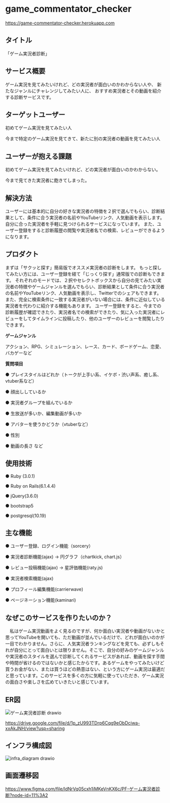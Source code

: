 # game_commentator_checker
https://game-commentator-checker.herokuapp.com

## タイトル
「ゲーム実況者診断」

## サービス概要
ゲーム実況を見てみたいけれど、どの実況者が面白いのかわからない人や、
新たなジャンルにチャレンジしてみたい人に、
おすすめ実況者とその動画を紹介する診断サービスです。

## ターゲットユーザー
初めてゲーム実況を見てみたい人

今まで特定のゲーム実況を見てきて、新たに別の実況者の動画を見てみたい人

## ユーザーが抱える課題
初めてゲーム実況を見てみたいけれど、どの実況者が面白いのかわからない。

今まで見てきた実況者に飽きてしまった。

## 解決方法
ユーザーには基本的に自分の好きな実況者の特徴を２択で選んでもらい、診断結果として、条件に合う実況者の名前やYouTubeリンク、人気動画を表示します。
自分に合った実況者を手軽に見つけられるサービスになっています。
また、ユーザー登録をすると診断履歴の閲覧や実況者名での検索、レビューができるようになります。

## プロダクト
まずは「サクッと探す」簡易版でオススメ実況者の診断をします。
もっと探してみたい方には、ユーザー登録を経て「じっくり探す」通常版での診断もできます。
それぞれのモードでは、２択やセレクトボックスから自分の見てみたい実況者の特徴やゲームジャンルを選んでもらい、診断結果として条件に合う実況者の名前やYouTubeリンク、人気動画を表示し、Twitterでのシェアもできます。
また、完全に検索条件に一致する実況者がいない場合には、条件に近似している実況者を代わりに紹介する機能もあります。
ユーザー登録をすると、今までの診断履歴が確認できたり、実況者名での検索ができたり、気に入った実況者にレビューをしてタイムラインに投稿したり、他のユーザーのレビューを閲覧したりできます。

**ゲームジャンル**

アクション、RPG、シミュレーション、レース、カード、ボードゲーム、恋愛、バカゲーなど

**質問項目**

● プレイスタイルはどれか（トークが上手い系、イケボ・渋い声系、癒し系、vtuber系など）

● 顔出ししているか

● 実況者グループを組んでいるか

● 生放送が多いか、編集動画が多いか

● アバターを使うかどうか（vtuberなど）

● 性別

● 動画の長さ など

## 使用技術
● Ruby (3.0.1)

● Ruby on Rails(6.1.4.4)

● jQuery(3.6.0)

● bootstrap5

● postgresql(10.19)

## 主な機能
● ユーザー登録、ログイン機能（sorcery）

● 実況者診断機能(ajax)
→ 円グラフ（chartkick, chart.js）

● レビュー投稿機能(ajax)
→ 星評価機能(raty.js)

● 実況者検索機能(ajax)

● プロフィール編集機能(carrierwave)

● ページネーション機能(kaminari)

## なぜこのサービスを作りたいのか？
　私はゲーム実況動画をよく見るのですが、何か面白い実況者や動画がないかと思ってYouTubeを開いても、ただ動画が並んでいるだけで、どれが面白いのかが一目でわかりません。さらに、人気実況者ランキングなどを見ても、必ずしもそれが自分にとって面白いとは限りません。そこで、自分の好みのゲームジャンルや実況者のスタイルを選んで診断してくれるサービスがあれば、動画を探す手間や時間が省けるのではないかと感じたからです。あるゲームをやってみたいけど買うお金がない、または買うほどの熱意はない、という方にゲーム実況は最適だと思っています。このサービスを多くの方に気軽に使っていただき、ゲーム実況の面白さや楽しさを広めていきたいと感じています。

## ER図

![ゲーム実況者診断 drawio](https://user-images.githubusercontent.com/85753444/152399116-afb2b5a0-8cbe-4a9c-a0bc-39258a7d9082.png)

https://drive.google.com/file/d/1p_zU993TDrp6Cqg9eObDciwa-xxAkJNH/view?usp=sharing

## インフラ構成図

![infra_diagram drawio](https://user-images.githubusercontent.com/85753444/152522434-94065b74-9a19-474f-907b-4fe6c6114fb4.png)

## 画面遷移図
https://www.figma.com/file/ldNrVq05cxh1iMKeVnKX6c/PF-ゲーム実況者診断?node-id=11%3A2

